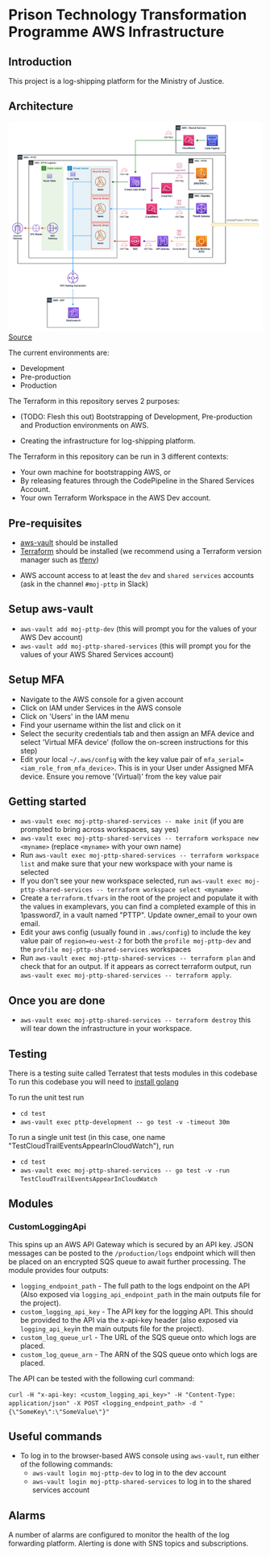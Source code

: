 # Prison Technology Transformation Programme AWS Infrastructure

## Introduction

<!-- These maps to different accounts -->
<!-- Do we even need this section? -->

This project is a log-shipping platform for the Ministry of Justice.

## Architecture

![architecture](diagrams/architecture.png)
[Source](diagrams/architecture.drawio)


The current environments are:

- Development
- Pre-production
- Production

<!-- Should this be in 2 seperate repos? -->

The Terraform in this repository serves 2 purposes:

<!-- is this really correct? -->

- (TODO: Flesh this out) Bootstrapping of Development, Pre-production and Production environments on AWS.

- Creating the infrastructure for log-shipping platform.

The Terraform in this repository can be run in 3 different contexts:

- Your own machine for bootstrapping AWS, or
- By releasing features through the CodePipeline in the Shared Services Account.
- Your own Terraform Workspace in the AWS Dev account.

## Pre-requisites

- [aws-vault](https://github.com/99designs/aws-vault) should be installed
- [Terraform](https://www.terraform.io/) should be installed (we recommend using a Terraform version manager such as [tfenv](https://github.com/tfutils/tfenv))
<!-- What about people who join the project who don't have access to this Slack channel? -->
- AWS account access to at least the `dev` and `shared services` accounts (ask in the channel `#moj-pttp` in Slack)

## Setup aws-vault

- `aws-vault add moj-pttp-dev` (this will prompt you for the values of your AWS Dev account)
- `aws-vault add moj-pttp-shared-services` (this will prompt you for the values of your AWS Shared Services account)

## Setup MFA

- Navigate to the AWS console for a given account
- Click on IAM under Services in the AWS console
- Click on 'Users' in the IAM menu
- Find your username within the list and click on it
- Select the security credentials tab and then assign an MFA device and select 'Virtual MFA device' (follow the on-screen instructions for this step)
- Edit your local `~/.aws/config` with the key value pair of `mfa_serial=<iam_role_from_mfa_device>`. This is in your User under Assigned MFA device. Ensure you remove '(Virtual)' from the key value pair

## Getting started

- `aws-vault exec moj-pttp-shared-services -- make init` (if you are prompted to bring across workspaces, say yes)
- `aws-vault exec moj-pttp-shared-services -- terraform workspace new <myname>` (replace `<myname>` with your own name)
- Run `aws-vault exec moj-pttp-shared-services -- terraform workspace list` and make sure that your new workspace with your name is selected
- If you don't see your new workspace selected, run `aws-vault exec moj-pttp-shared-services -- terraform workspace select <myname>`
- Create a `terraform.tfvars` in the root of the project and populate it with the values in examplevars, you can find a completed example of this in 1password7, in a vault named "PTTP". Update owner_email to your own email.
- Edit your aws config (usually found in `.aws/config`) to include the key value pair of `region=eu-west-2` for both the `profile moj-pttp-dev` and the `profile moj-pttp-shared-services` workspaces
- Run `aws-vault exec moj-pttp-shared-services -- terraform plan` and check that for an output. If it appears as correct terraform output, run `aws-vault exec moj-pttp-shared-services -- terraform apply`.

## Once you are done

- `aws-vault exec moj-pttp-shared-services -- terraform destroy` this will tear down the infrastructure in your workspace.

## Testing

There is a testing suite called Terratest that tests modules in this codebase
To run this codebase you will need to [install golang](https://formulae.brew.sh/formula/go)

To run the unit test run

- `cd test`
- `aws-vault exec pttp-development -- go test -v -timeout 30m`

To run a single unit test (in this case, one name "TestCloudTrailEventsAppearInCloudWatch"), run

- `cd test`
- `aws-vault exec moj-pttp-shared-services -- go test -v -run TestCloudTrailEventsAppearInCloudWatch`

## Modules

### CustomLoggingApi

This spins up an AWS API Gateway which is secured by an API key. JSON messages can be posted to the `/production/logs` endpoint
which will then be placed on an encrypted SQS queue to await further processing. The module provides four outputs:

- `logging_endpoint_path` - The full path to the logs endpoint on the API (Also exposed via `logging_api_endpoint_path` in the main outputs file for the project).
- `custom_logging_api_key` - The API key for the logging API. This should be provided to the API via the x-api-key header (also exposed via `logging_api_key`in the main outputs file for the project).
- `custom_log_queue_url` - The URL of the SQS queue onto which logs are placed.
- `custom_log_queue_arn` - The ARN of the SQS queue onto which logs are placed.

The API can be tested with the following curl command:

`curl -H "x-api-key: <custom_logging_api_key>" -H "Content-Type: application/json" -X POST <logging_endpoint_path> -d "{\"SomeKey\":\"SomeValue\"}"`

## Useful commands

- To log in to the browser-based AWS console using `aws-vault`, run either of the following commands:
  - `aws-vault login moj-pttp-dev` to log in to the dev account
  - `aws-vault login moj-pttp-shared-services` to log in to the shared services account

## Alarms

A number of alarms are configured to monitor the health of the log forwarding platform.
Alerting is done with SNS topics and subscriptions.
